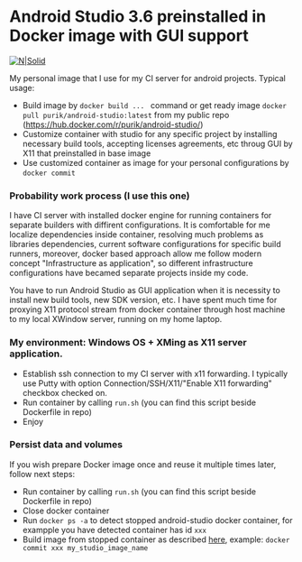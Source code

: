 # Android Studio 3.6 preinstalled in Docker image with GUI support

[![N|Solid](https://www.docker.com/sites/default/files/vertical_large.png)](https://hub.docker.com/r/purik/android-studio/)

My personal image that I use for my CI server for android projects. 
Typical usage:
  - Build image by  ```docker build ... ``` command or get ready image ```docker pull purik/android-studio:latest``` from my public repo (https://hub.docker.com/r/purik/android-studio/)
  - Customize container with studio for any specific project by installing necessary build tools, accepting licenses agreements, etc  throug GUI by X11 that preinstalled in base image
  - Use customized container as image for your personal configurations by ```docker commit```
  
### Probability work process (I use this one)
I have CI server with installed docker engine for running containers for separate builders with diffirent configurations. It is comfortable for me localize dependencies inside container, resolving much problems as libraries dependencies, current software configurations for specific build runners, moreover, docker based approach allow me follow modern concept "Infrastructure as application", so different infrastructure configurations have becamed separate projects inside my code. 
  
You have to run Android Studio as GUI application when it is necessity to install new build tools, new SDK version, etc. I have spent much time for proxying X11 protocol stream from docker container through host machine to my local XWindow server, running on my home laptop. 

### My environment: Windows OS + XMing as X11 server application. 
- Establish ssh connection to my CI server with x11 forwarding. I typically use Putty with option Connection/SSH/X11/"Enable X11 forwarding" checkbox checked on.
- Run container by calling ```run.sh``` (you can find this script beside Dockerfile in repo)
- Enjoy 

### Persist data and volumes
If you wish prepare Docker image once and reuse it multiple times later, follow next steps:
 - Run container by calling ```run.sh``` (you can find this script beside Dockerfile in repo)
 - Close docker container
 - Run ```docker ps -a``` to detect stopped android-studio docker container, for exampple you have detected container has id ```xxx```
 - Build image from stopped container as described [here](https://docs.docker.com/engine/reference/commandline/commit/), example: ```docker commit xxx my_studio_image_name``` 
